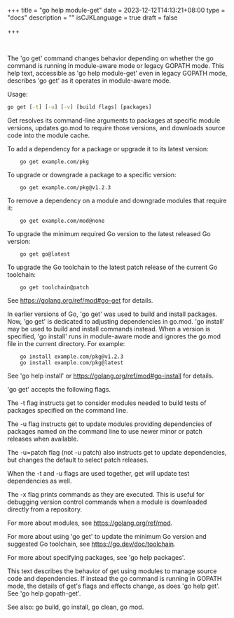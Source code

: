 +++
title = "go help module-get"
date = 2023-12-12T14:13:21+08:00
type = "docs"
description = ""
isCJKLanguage = true
draft = false

+++

​	

The 'go get' command changes behavior depending on whether the go command is running in module-aware mode or legacy GOPATH mode. This help text, accessible as 'go help module-get' even in legacy GOPATH mode, describes 'go get' as it operates in module-aware mode.

Usage:

```cmd
go get [-t] [-u] [-v] [build flags] [packages]
```

Get resolves its command-line arguments to packages at specific module versions, updates go.mod to require those versions, and downloads source code into the module cache.

To add a dependency for a package or upgrade it to its latest version:

        go get example.com/pkg

To upgrade or downgrade a package to a specific version:

        go get example.com/pkg@v1.2.3

To remove a dependency on a module and downgrade modules that require it:

        go get example.com/mod@none

To upgrade the minimum required Go version to the latest released Go version:

        go get go@latest

To upgrade the Go toolchain to the latest patch release of the current Go toolchain:

        go get toolchain@patch

See https://golang.org/ref/mod#go-get for details.

In earlier versions of Go, 'go get' was used to build and install packages. Now, 'go get' is dedicated to adjusting dependencies in go.mod. 'go install' may be used to build and install commands instead. When a version is specified, 'go install' runs in module-aware mode and ignores the go.mod file in the current directory. For example:

        go install example.com/pkg@v1.2.3
        go install example.com/pkg@latest

See 'go help install' or https://golang.org/ref/mod#go-install for details.

'go get' accepts the following flags.

The -t flag instructs get to consider modules needed to build tests of packages specified on the command line.

The -u flag instructs get to update modules providing dependencies of packages named on the command line to use newer minor or patch releases when available.

The -u=patch flag (not -u patch) also instructs get to update dependencies, but changes the default to select patch releases.

When the -t and -u flags are used together, get will update test dependencies as well.

The -x flag prints commands as they are executed. This is useful for debugging version control commands when a module is downloaded directly from a repository.

For more about modules, see https://golang.org/ref/mod.

For more about using 'go get' to update the minimum Go version and suggested Go toolchain, see https://go.dev/doc/toolchain.

For more about specifying packages, see 'go help packages'.

This text describes the behavior of get using modules to manage source code and dependencies. If instead the go command is running in GOPATH mode, the details of get's flags and effects change, as does 'go help get'. See 'go help gopath-get'.

See also: go build, go install, go clean, go mod.
